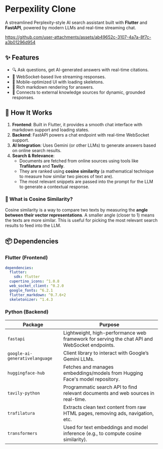 # Perpexility Clone


A streamlined Perplexity-style AI search assistant built with **Flutter** and **FastAPI**, powered by modern LLMs and real-time streaming chat.


https://github.com/user-attachments/assets/ab49652c-3107-4a7a-8f7c-a3b01296d954

## ✨ Features

- 🔍 Ask questions, get AI-generated answers with real-time citations.
- 📡 WebSocket-based live streaming responses.
- 📱 Mobile-optimized UI with loading skeletons.
- 📝 Rich markdown rendering for answers.
- 🤖 Connects to external knowledge sources for dynamic, grounded responses.

## 🧠 How It Works

1. **Frontend**: Built in Flutter, it provides a smooth chat interface with markdown support and loading states.
2. **Backend**: FastAPI powers a chat endpoint with real-time WebSocket support.
3. **AI Integration**: Uses Gemini (or other LLMs) to generate answers based on online search results.
4. **Search & Relevance**: 
   - Documents are fetched from online sources using tools like **Trafilatura** and **Tavily**.
   - They are ranked using **cosine similarity** (a mathematical technique to measure how similar two pieces of text are).
   - The most relevant snippets are passed into the prompt for the LLM to generate a contextual response.

### 🧮 What is Cosine Similarity?

Cosine similarity is a way to compare two texts by measuring the **angle between their vector representations**. A smaller angle (closer to 1) means the texts are more similar. This is useful for picking the most relevant search results to feed into the LLM.

## 📦 Dependencies

### Flutter (Frontend)
```yaml
dependencies:
  flutter:
    sdk: flutter
  cupertino_icons: ^1.0.8
  web_socket_client: ^0.2.0
  google_fonts: ^6.2.1
  flutter_markdown: ^0.7.6+2
  skeletonizer: ^1.4.3
```


### Python (Backend)
| Package | Purpose |
|--------|---------|
| `fastapi` | Lightweight, high-performance web framework for serving the chat API and WebSocket endpoints. |
| `google-ai-generativelanguage` | Client library to interact with Google’s Gemini LLMs. |
| `huggingface-hub` | Fetches and manages embeddings/models from Hugging Face's model repository. |
| `tavily-python` | Programmatic search API to find relevant documents and web sources in real-time. |
| `trafilatura` | Extracts clean text content from raw HTML pages, removing ads, navigation, etc. |
| `transformers` | Used for text embeddings and model inference (e.g., to compute cosine similarity). |
